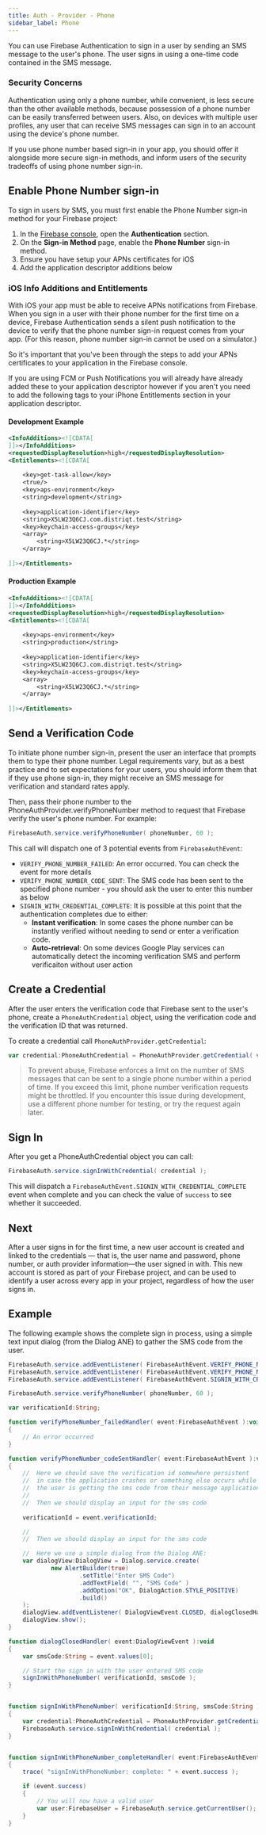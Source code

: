 ```yaml
---
title: Auth - Provider - Phone
sidebar_label: Phone
---
```


You can use Firebase Authentication to sign in a user by sending an SMS message to the user's phone. 
The user signs in using a one-time code contained in the SMS message.



### Security Concerns

Authentication using only a phone number, while convenient, is less secure than the other available methods, because possession of a phone number can be easily transferred between users. Also, on devices with multiple user profiles, any user that can receive SMS messages can sign in to an account using the device's phone number.

If you use phone number based sign-in in your app, you should offer it alongside more secure sign-in methods, and inform users of the security tradeoffs of using phone number sign-in.




## Enable Phone Number sign-in

To sign in users by SMS, you must first enable the Phone Number sign-in method for your Firebase project:

1. In the [Firebase console](https://console.firebase.google.com/), open the **Authentication** section.
2. On the **Sign-in Method** page, enable the **Phone Number** sign-in method.
3. Ensure you have setup your APNs certificates for iOS
4. Add the application descriptor additions below


### iOS Info Additions and Entitlements

With iOS your app must be able to receive APNs notifications from Firebase.
When you sign in a user with their phone number for the first time on a device, 
Firebase Authentication sends a silent push notification to the device to verify 
that the phone number sign-in request comes from your app. (For this reason, phone 
number sign-in cannot be used on a simulator.)

So it's important that you've been through the steps to add your APNs certificates
to your application in the Firebase console.

If you are using FCM or Push Notifications you will already have already added these
to your application descriptor however if you aren't you need to add the following
tags to your iPhone Entitlements section in your application descriptor.

#### Development Example

```xml
<InfoAdditions><![CDATA[
]]></InfoAdditions>
<requestedDisplayResolution>high</requestedDisplayResolution>
<Entitlements><![CDATA[
	
	<key>get-task-allow</key>
	<true/>
	<key>aps-environment</key>
	<string>development</string>
	
	<key>application-identifier</key>
	<string>X5LW23Q6CJ.com.distriqt.test</string>
	<key>keychain-access-groups</key>
	<array>
		<string>X5LW23Q6CJ.*</string>
	</array>
	
]]></Entitlements>
```

#### Production Example

```xml
<InfoAdditions><![CDATA[
]]></InfoAdditions>
<requestedDisplayResolution>high</requestedDisplayResolution>
<Entitlements><![CDATA[
	
	<key>aps-environment</key>
	<string>production</string>
	
	<key>application-identifier</key>
	<string>X5LW23Q6CJ.com.distriqt.test</string>
	<key>keychain-access-groups</key>
	<array>
		<string>X5LW23Q6CJ.*</string>
	</array>
	
]]></Entitlements>
```




## Send a Verification Code

To initiate phone number sign-in, present the user an interface that prompts them to type their phone number. 
Legal requirements vary, but as a best practice and to set expectations for your users, you should inform them 
that if they use phone sign-in, they might receive an SMS message for verification and standard rates apply.

Then, pass their phone number to the PhoneAuthProvider.verifyPhoneNumber method to request that Firebase 
verify the user's phone number. For example:

```actionscript
FirebaseAuth.service.verifyPhoneNumber( phoneNumber, 60 );
```

This call will dispatch one of 3 potential events from `FirebaseAuthEvent`:

- `VERIFY_PHONE_NUMBER_FAILED`: An error occurred. You can check the event for more details
- `VERIFY_PHONE_NUMBER_CODE_SENT`: The SMS code has been sent to the specified phone number - you should ask the user to enter this number as below
- `SIGNIN_WITH_CREDENTIAL_COMPLETE`: It is possible at this point that the authentication completes due to either:
  - **Instant verification**: In some cases the phone number can be instantly verified without needing to send or enter a verification code.
  - **Auto-retrieval**: On some devices Google Play services can automatically detect the incoming verification SMS and perform verificaiton without user action




## Create a Credential 

After the user enters the verification code that Firebase sent to the user's phone, create a `PhoneAuthCredential` object, using the verification code and the verification ID that was returned.

To create a credential call `PhoneAuthProvider.getCredential`:

```actionscript
var credential:PhoneAuthCredential = PhoneAuthProvider.getCredential( verificationId, code );
```


>
> To prevent abuse, Firebase enforces a limit on the number of SMS messages that can be sent to a single 
> phone number within a period of time. If you exceed this limit, phone number verification requests might 
> be throttled. If you encounter this issue during development, use a different phone number for testing, 
> or try the request again later.
>


## Sign In

After you get a PhoneAuthCredential object you can call:

```actionscript
FirebaseAuth.service.signInWithCredential( credential );
```

This will dispatch a `FirebaseAuthEvent.SIGNIN_WITH_CREDENTIAL_COMPLETE` event when complete 
and you can check the value of `success` to see whether it succeeded. 



## Next 

After a user signs in for the first time, a new user account is created and linked to the credentials — 
that is, the user name and password, phone number, or auth provider information—the user signed in with. 
This new account is stored as part of your Firebase project, and can be used to identify a user across 
every app in your project, regardless of how the user signs in.




## Example

The following example shows the complete sign in process, using a simple text input dialog 
(from the Dialog ANE) to gather the SMS code from the user.


```actionscript
FirebaseAuth.service.addEventListener( FirebaseAuthEvent.VERIFY_PHONE_NUMBER_FAILED, verifyPhoneNumber_failedHandler );
FirebaseAuth.service.addEventListener( FirebaseAuthEvent.VERIFY_PHONE_NUMBER_CODE_SENT, verifyPhoneNumber_codeSentHandler );
FirebaseAuth.service.addEventListener( FirebaseAuthEvent.SIGNIN_WITH_CREDENTIAL_COMPLETE, signInWithPhoneNumber_completeHandler );

FirebaseAuth.service.verifyPhoneNumber( phoneNumber, 60 );

var verificationId:String;

function verifyPhoneNumber_failedHandler( event:FirebaseAuthEvent ):void 
{
	// An error occurred
}

function verifyPhoneNumber_codeSentHandler( event:FirebaseAuthEvent ):void 
{
	//  Here we should save the verification id somewhere persistent
	//  in case the application crashes or something else occurs while
	//  the user is getting the sms code from their message application.
	//
	//  Then we should display an input for the sms code
	
	verificationId = event.verificationId;

	//
	//  Then we should display an input for the sms code

	//	Here we use a simple dialog from the Dialog ANE:
	var dialogView:DialogView = Dialog.service.create(
			new AlertBuilder(true)
					.setTitle("Enter SMS Code")
					.addTextField( "", "SMS Code" )
					.addOption("OK", DialogAction.STYLE_POSITIVE)
					.build()
	);
	dialogView.addEventListener( DialogViewEvent.CLOSED, dialogClosedHandler );
	dialogView.show();
}

function dialogClosedHandler( event:DialogViewEvent ):void
{
	var smsCode:String = event.values[0];

	// Start the sign in with the user entered SMS code
	signInWithPhoneNumber( verificationId, smsCode );
}


function signInWithPhoneNumber( verificationId:String, smsCode:String ):void
{
	var credential:PhoneAuthCredential = PhoneAuthProvider.getCredential( verificationId, smsCode );
	FirebaseAuth.service.signInWithCredential( credential );
}


function signInWithPhoneNumber_completeHandler( event:FirebaseAuthEvent ):void 
{
	trace( "signInWithPhoneNumber: complete: " + event.success );

	if (event.success)
	{
		// You will now have a valid user
		var user:FirebaseUser = FirebaseAuth.service.getCurrentUser();
	}
}
```




